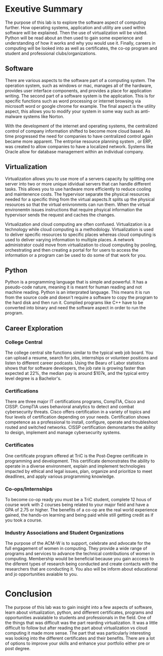 # Exeutive Summary
The purpose of this lab is to explore the software aspect of computing further. How operating systems, application and utility are used within software will be explained. Then the use of virtualization will be visited. Python will be read about an then used to gain some experience and understanding of how it works and why you would use it. Finally, careers in computing will be looked into as well as certificates, the co-op program and student and professional clubs/organizations.

## Software
There are various aspects to the software part of a computing system. The operation system, such as windows or mac, manages all of the hardware, provides user interface components, and provides a place for application writing. The second part of a software system is the application. This is for specific functions such as word processing or internet browsing via microsoft word or google chrome for example. The final aspect is the utility aspect, this allows you to modify your system in some way such as anti-malware systems like Norton. 

With the development of the internet and operating systems, the centralized control of company information shifted to become more cloud based. As time progressed the need for companies to have centralized control again became more apparent. The entrprise resource planning system , or ERP, was created to allow companies to have a localized network. Systems like Oracle allow for database management within an individual company. 

## Virtualization
Virtualization allows you to use more of a servers capacity by splitting one server into two or more unique idividual servers that can handle different tasks. This allows you to use hardware more efficiently to reduce cooling and maintenence costs. The hypervisor separate the physical resources needed for a specific thing from the virtual aspects.It splits up the physical resources so that the virtual enivronmnts can run them. When the virtual environemtn issues instructions that require phsyical information the hypervisor sends the request and caches the changes.

Virtualization and cloud computing are often confused. Virtualization is a technology while cloud computing is a methodology. Virtualization is used to deliver specific resources to specific places whereas cloud computing is used to deliver varying information to multiple places. A network administrator could move from virtualization to cloud computing by pooling, orchestrating and then creating a portal for for users to access the information or a program can be used to do some of that work for you. 

## Python
Python is a programming language that is simple and powerful. It has a pseudo-code nature, meaning it is meant for human reading and not machine reading. Python is an interprated language. This means it is run from the source code and doesn't require a software to copy the program to the hard disk and then run it. Complied programs like C++ have to be converted into binary and need the software aspect in order to run the program. 

## Career Exploration
### College Central
The college central site functions similar to the typical web job board. You can upload a resume, search for jobs, internships or volunteer positions and listen to different career podcasts. 
Using the Bearu of Labor statistics shows that for software developers, the job rate is growing faster than expected at 22%, the median pay is around $107k, and the typical entry level degree is a Bachelor's. 

### Certifications
There are three major IT certifications programs, CompTIA, Cisco and CISSP. CompTIA uses behavioral analytics to detect and combat cybersecurity threats. Cisco offers certification in a variety of topics and four levels of certification depending on your needs. Certification shows competence as a professional to install, configure, operate and troubleshoot routed and switched networks. CISSP certification demonstartes the ability to design, implement and manage cybersecurity systems. 

### Certificates 
One certificate program offered at TriC is the Post-Degree certificate in programming and development. This certificate demonstrates the ability to operate in a diverse environment, explain and implement technologies impacted by ethical and legal issues, plan, organize and prioritize to meet deadlines, and apply various programming knowledge. 

### Co-ops/Internships
To become co-op ready you must be a TriC student, complete 12 hous of course work with 2 courses being related to your major field and have a GPA of 2.75 or higher. The benefits of a co-op are the real world experience gained, the hands-on learning and being paid while still getting credit as if you took a course. 

### Industry Associations and Student Organizations
The purpose of the ACM-W is to support, celebrate and advocate for the full engagement of women in computing. They provide a wide range of programs and services to advance the technical contributions of women in computing. Membership would be beneficial because you gain acccess to the diferent types of research being conducted and create contacts with the researchers that are conducting it. You also will be inform about educational and jo opportunities avaiable to you. 

# Conclusion
The purpose of this lab was to gain insight into a few aspects of software, learn about virtualization, python, and different certificates, programs and opportunities avaialable to students and professionals in the field. One of the things that was difficult was the part rearding virtualization. It was a little difficult to follow but after reading the part about virtualization vs cloud computing it made more sense. The part that was particularly interesting was looking into the different certificates and their benefits. There are a lot of options to improve your skills and enhance your portfolio either pre or post degree. 
